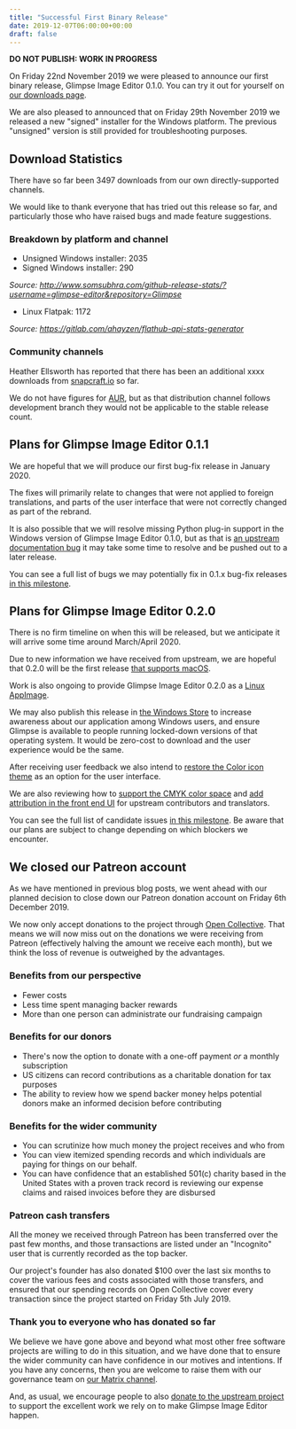```yaml
---
title: "Successful First Binary Release"
date: 2019-12-07T06:00:00+00:00
draft: false
---
```

**DO NOT PUBLISH: WORK IN PROGRESS**

On Friday 22nd November 2019 we were pleased to announce our first binary release, Glimpse Image Editor 0.1.0. You can try it out for yourself on [our downloads page](/downloads/).

We are also pleased to announced that on Friday 29th November 2019 we released a new "signed" installer for the Windows platform. The previous "unsigned" version is still provided for troubleshooting purposes.

## Download Statistics
There have so far been 3497 downloads from our own directly-supported channels.

We would like to thank everyone that has tried out this release so far, and particularly those who have raised bugs and made feature suggestions.

### Breakdown by platform and channel
* Unsigned Windows installer: 2035
* Signed Windows installer: 290

*Source: http://www.somsubhra.com/github-release-stats/?username=glimpse-editor&repository=Glimpse*

* Linux Flatpak: 1172

*Source: https://gitlab.com/ahayzen/flathub-api-stats-generator*

### Community channels
Heather Ellsworth has reported that there has been an additional xxxx downloads from [snapcraft.io](https://snapcraft.io/glimpse-editor) so far.

We do not have figures for [AUR](https://aur.archlinux.org/packages/glimpse-editor-git/), but as that distribution channel follows development branch they would not be applicable to the stable release count.

## Plans for Glimpse Image Editor 0.1.1
We are hopeful that we will produce our first bug-fix release in January 2020.

The fixes will primarily relate to changes that were not applied to foreign translations, and parts of the user interface that were not correctly changed as part of the rebrand.

It is also possible that we will resolve missing Python plug-in support in the Windows version of Glimpse Image Editor 0.1.0, but as that is [an upstream documentation bug](https://github.com/glimpse-editor/Glimpse/issues/178) it may take some time to resolve and be pushed out to a later release.

You can see a full list of bugs we may potentially fix in 0.1.x bug-fix releases [in this milestone](https://github.com/glimpse-editor/Glimpse/milestone/6).

## Plans for Glimpse Image Editor 0.2.0
There is no firm timeline on when this will be released, but we anticipate it will arrive some time around March/April 2020.

Due to new information we have received from upstream, we are hopeful that 0.2.0 will be the first release [that supports macOS](https://github.com/glimpse-editor/Glimpse/issues/227).

Work is also ongoing to provide Glimpse Image Editor 0.2.0 as a [Linux AppImage](https://github.com/glimpse-editor/Glimpse/issues/108).

We may also publish this release in [the Windows Store](https://github.comhttps://deploy-preview-67--competent-wright-57cc1e.netlify.com/posts/successful-first-binary-release//glimpse-editor/Glimpse/issues/180) to increase awareness about our application among Windows users, and ensure Glimpse is available to people running locked-down versions of that operating system. It would be zero-cost to download and the user experience would be the same.

After receiving user feedback we also intend to [restore the Color icon theme](https://github.com/glimpse-editor/Glimpse/issues/232) as an option for the user interface.

We are also reviewing how to [support the CMYK color space](https://github.com/glimpse-editor/Glimpse/issues/252) and [add attribution in the front end UI](https://github.com/glimpse-editor/Glimpse/issues/179) for upstream contributors and translators.

You can see the full list of candidate issues [in this milestone](https://github.com/glimpse-editor/Glimpse/milestone/5). Be aware that our plans are subject to change depending on which blockers we encounter.

## We closed our Patreon account
As we have mentioned in previous blog posts, we went ahead with our planned decision to close down our Patreon donation account on Friday 6th December 2019.

We now only accept donations to the project through [Open Collective](https://opencollective.com/glimpse). That means we will now miss out on the donations we were receiving from Patreon (effectively halving the amount we receive each month), but we think the loss of revenue is outweighed by the advantages.

### Benefits from our perspective
* Fewer costs
* Less time spent managing backer rewards
* More than one person can administrate our fundraising campaign

### Benefits for our donors
* There's now the option to donate with a one-off payment *or* a monthly subscription
* US citizens can record contributions as a charitable donation for tax purposes
* The ability to review how we spend backer money helps potential donors make an informed decision before contributing

### Benefits for the wider community
* You can scrutinize how much money the project receives and who from
* You can view itemized spending records and which individuals are paying for things on our behalf.
* You can have confidence that an established 501(c) charity based in the United States with a proven track record is reviewing our expense claims and raised invoices before they are disbursed

### Patreon cash transfers
All the money we received through Patreon has been transferred over the past few months, and those transactions are listed under an "Incognito" user that is currently recorded as the top backer.

Our project's founder has also donated $100 over the last six months to cover the various fees and costs associated with those transfers, and ensured that our spending records on Open Collective cover every transaction since the project started on Friday 5th July 2019.

### Thank you to everyone who has donated so far
We believe we have gone above and beyond what most other free software projects are willing to do in this situation, and we have done that to ensure the wider community can have confidence in our motives and intentions. If you have any concerns, then you are welcome to raise them with our governance team on [our Matrix channel](https://matrix.to/#/#glimpse:matrix.org).

And, as usual, we encourage people to also [donate to the upstream project](https://www.gimp.org/donating/) to support the excellent work we rely on to make Glimpse Image Editor happen.
